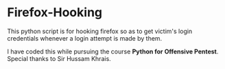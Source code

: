 # Firefox-Hooking
This python script is for hooking firefox so as to get victim's login credentials whenever a login attempt is made by them.

I  have coded this while pursuing the course **Python for Offensive Pentest**. Special thanks to Sir Hussam Khrais.
